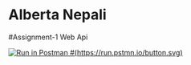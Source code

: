 # Alberta Nepali
#Assignment-1 Web Api


[![Run in Postman]( https://www.getpostman.com/collections/34732a7d3de538266fc4)
#(https://run.pstmn.io/button.svg)](https://app.getpostman.com/run-collection/1e37a1a45fd828a9cb10)
